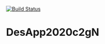 [![Build Status](https://travis-ci.org/eacico/DesApp2020c2gN.svg?branch=master)](https://travis-ci.org/eacico/DesApp2020c2gN)

# DesApp2020c2gN
